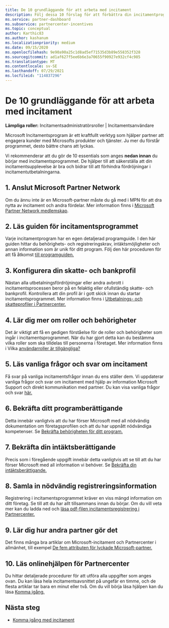 ```yaml
---
title: De 10 grundläggande för att arbeta med incitament
description: Följ dessa 10 förslag för att förbättra din incitamentprogramupplevelse och få utbetalning tidigare.
ms.service: partner-dashboard
ms.subservice: partnercenter-incentives
ms.topic: conceptual
author: Karthic83
ms.author: kashanum
ms.localizationpriority: medium
ms.date: 09/15/2020
ms.openlocfilehash: 9e90a90a25c1d8ad5ef71535d3b89e558352f328
ms.sourcegitcommit: ad1af627f5ee6b6e3a70655f90927e932cf4c985
ms.translationtype: MT
ms.contentlocale: sv-SE
ms.lasthandoff: 07/29/2021
ms.locfileid: "114837296"
---
```

# <a name="the-10-essentials-for-working-with-incentives"></a>De 10 grundläggande för att arbeta med incitament

**Lämpliga roller:** Incitamentsadministratörsroller | Incitamentsanvändare

Microsoft Incitamentsprogram är ett kraftfullt verktyg som hjälper partner att engagera kunder med Microsofts produkter och tjänster. Ju mer du förstår programmet, desto bättre chans att lyckas.

Vi rekommenderar att du gör de 10 essentials som anges **nedan innan** du börjar med incitamentsprogrammet. De hjälper till att säkerställa att din incitamentsupplevelse är bra och bidrar till att förhindra fördröjningar i incitamentutbetalningarna.

## <a name="1-join-the-microsoft-partner-network"></a>1. Anslut Microsoft Partner Network

Om du ännu inte är en Microsoft-partner måste du gå med i MPN för att dra nytta av incitament och andra fördelar. Mer information finns i [Microsoft Partner Network medlemskap](https://partner.microsoft.com/membership).

## <a name="2-read-your-incentives-program-guide"></a>2. Läs guiden för incitamentsprogrammet

Varje incitamentprogram har en egen detaljerad programguide. I den här guiden hittar du behörighets- och registreringskrav, intäktsmöjligheter och annan information som är unik för ditt program. Följ den här proceduren för att få åtkomst [till programguiden.](incentives-determined-your-program-eligibility.md#determining-your-program-eligibility)

## <a name="3-set-up-your-tax-and-banking-profile"></a>3. Konfigurera din skatte- och bankprofil

Nästan alla utbetalningsfördröjningar eller andra avbrott i incitamentsprocessen beror på en felaktig eller ofullständig skatte- och bankprofil. Kontrollera att din profil är i gott skick innan du startar incitamentsprogrammet. Mer information finns i [Utbetalnings- och skatteprofiler i Partnercenter.](incentives-create-and-manage-your-payout-and-tax-profiles.md)

## <a name="4-learn-about-roles-and-permissions"></a>4. Lär dig mer om roller och behörigheter

Det är viktigt att få en gedigen förståelse för de roller och behörigheter som ingår i incitamentsprogrammet. När du har gjort detta kan du bestämma vilka roller som ska tilldelas till personerna i företaget. Mer information finns i Vilka [användarroller är tillgängliga?](incentives-faq.yml#what-user-roles-are-available-)

## <a name="5-review-the-incentives-faq"></a>5. Läs vanliga frågor och svar om incitament

Få svar på vanliga incitamentsfrågor innan du ens ställer dem. Vi uppdaterar vanliga frågor och svar om incitament med hjälp av information Microsoft Support och direkt kommunikation med partner. Du kan visa vanliga frågor och svar [här.](incentives-faq.yml)

## <a name="6-confirm-your-program-eligibility"></a>6. Bekräfta ditt programberättigande

Detta innebär vanligtvis att du har förser Microsoft med all nödvändig dokumentation om företagsprofilen och att du har uppnått nödvändiga kompetenser. Se [Bekräfta behörigheten för ditt program.](incentives-determined-your-program-eligibility.md)

## <a name="7-confirm-your-earnings-eligibility"></a>7. Bekräfta din intäktsberättigande

Precis som i föregående uppgift innebär detta vanligtvis att se till att du har förser Microsoft med all information vi behöver. Se [Bekräfta din intäktsberättigande.](incentives-confirm-your-earnings-eligibility.md)

## <a name="8-gather-the-necessary-enrollment-information"></a>8. Samla in nödvändig registreringsinformation

Registrering i incitamentsprogrammet kräver en viss mängd information om ditt företag. Se till att du har allt tillsammans innan du börjar. Om du vill veta mer kan du ladda ned och [läsa pdf-filen incitamentsregistrering i Partnercenter.](https://assetsprod.microsoft.com/partner-center-incentives-enrollment.pdf)

## <a name="9-learn-how-other-partners-do-it"></a>9. Lär dig hur andra partner gör det

Det finns många bra artiklar om Microsoft-incitament och Partnercenter i allmänhet, till exempel [De fem attributen för lyckade Microsoft-partner.](https://www.microsoft.com/en-us/us-partner-blog/2019/08/29/the-five-attributes-of-successful-microsoft-partners/)

## <a name="10-read-the-partner-center-online-help"></a>10. Läs onlinehjälpen för Partnercenter

Du hittar detaljerade procedurer för att utföra alla uppgifter som anges ovan. Du kan läsa hela incitamentsavsnittet på ungefär en timme, och de flesta artiklar tar bara en minut eller två. Om du vill börja läsa hjälpen kan du läsa [Komma igång.](incentives-get-started-intro.md)

## <a name="next-steps"></a>Nästa steg

- [Komma igång med incitament](incentives-get-started-intro.md)

